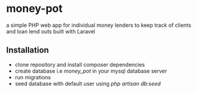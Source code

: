 # money-pot
a simple PHP web app for individual money lenders to keep track of clients and loan lend outs built with Laravel

## Installation
* clone repository and install composer dependencies
* create database i.e *money_pot* in your mysql database server
* run migrations
* seed database with default user using *php artisan db:seed*

